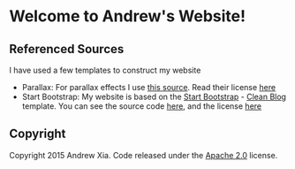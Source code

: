 # Welcome to Andrew's Website!

## Referenced Sources

I have used a few templates to construct my website

* Parallax: For parallax effects I use [this source](https://github.com/pixelcog/parallax.js). Read their license [here](http://qandrew.github.io/files/LICENSE_parallax)
* Start Bootstrap: My website is based on the [Start Bootstrap](http://startbootstrap.com/) - [Clean Blog](http://startbootstrap.com/template-overviews/clean-blog/) template. You can see the source code [here](https://github.com/IronSummitMedia/startbootstrap-clean-blog), and the license [here](http://qandrew.github.io/files/LICENSE_start_bootstrap)

## Copyright

Copyright 2015 Andrew Xia. Code released under the [Apache 2.0](https://github.com/qandrew/qandrew.github.io/files/LICENSE_start_bootstrap) license.
